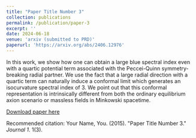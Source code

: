 ```yaml
---
title: "Paper Title Number 3"
collection: publications
permalink: /publication/paper-3
excerpt: ''
date: 2024-06-18
venue: 'arxiv (submitted to PRD)'
paperurl: 'https://arxiv.org/abs/2406.12976'
---
```

In this work, we show how one can obtain a large blue spectral index even with a quartic potential term associated with the Peccei-Quinn symmetry-breaking radial partner. We use the fact that a large radial direction with a quartic term can naturally induce a conformal limit which generates an isocurvature spectral index of 3. We point out that this conformal representation is intrinsically different from both the ordinary equilibrium axion scenario or massless fields in Minkowski spacetime.

[Download paper here](https://arxiv.org/abs/2406.12976)

Recommended citation: Your Name, You. (2015). "Paper Title Number 3." <i>Journal 1</i>. 1(3).
